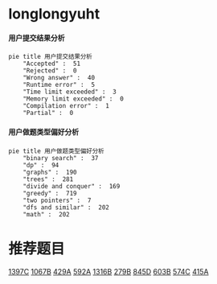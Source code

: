 # longlongyuht

<!-- tabs:start -->



#### **用户提交结果分析**

```mermaid
pie title 用户提交结果分析
    "Accepted" :  51
    "Rejected" :  0
    "Wrong answer" :  40
    "Runtime error" :  5
    "Time limit exceeded" :  3
    "Memory limit exceeded" :  0
    "Compilation error" :  1
    "Partial" :  0
```

#### **用户做题类型偏好分析**

```mermaid
pie title 用户做题类型偏好分析
    "binary search" :  37
    "dp" :  94
    "graphs" :  190
    "trees" :  281
    "divide and conquer" :  169
    "greedy" :  719
    "two pointers" :  7
    "dfs and similar" :  202
    "math" :  202
```



<!-- tabs:end -->
# 推荐题目
[1397C](https://codeforces.com/contest/1397/problem/C)
[1067B](https://codeforces.com/contest/1067/problem/B)
[429A](https://codeforces.com/contest/429/problem/A)
[592A](https://codeforces.com/contest/592/problem/A)
[1316B](https://codeforces.com/contest/1316/problem/B)
[279B](https://codeforces.com/contest/279/problem/B)
[845D](https://codeforces.com/contest/845/problem/D)
[603B](https://codeforces.com/contest/603/problem/B)
[574C](https://codeforces.com/contest/574/problem/C)
[415A](https://codeforces.com/contest/415/problem/A)
